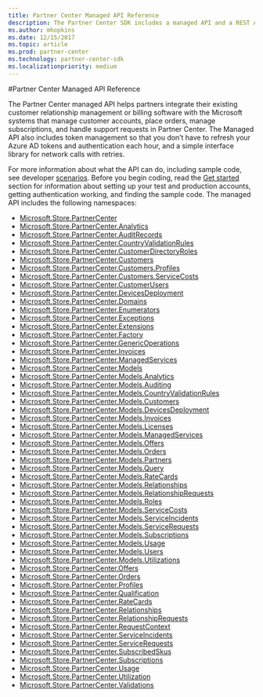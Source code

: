 ```yaml
---
title: Partner Center Managed API Reference
description: The Partner Center SDK includes a managed API and a REST API for partners to use to manage customer, subscription, and order data.
ms.author: mhopkins
ms.date: 12/15/2017
ms.topic: article
ms.prod: partner-center
ms.technology: partner-center-sdk
ms.localizationpriority: medium
---
```

#Partner Center Managed API Reference

The Partner Center managed API helps partners integrate their existing customer relationship management or billing software with the Microsoft systems that manage customer accounts, place orders, manage subscriptions, and handle support requests in Partner Center. 
The Managed API also includes token management so that you don’t have to refresh your Azure AD tokens and authentication each hour, and a simple interface library for network calls with retries.

For more information about what the API can do, including sample code, see developer [scenarios](scenarios.md).
Before you begin coding, read the [Get started](get-started.md) section for information about setting up your test and production accounts, getting authentication working, and finding the sample code. 
The managed API includes the following namespaces: 

 - [Microsoft.Store.PartnerCenter](https://docs.microsoft.com/en-us/dotnet/api/Microsoft.Store.PartnerCenter)
 - [Microsoft.Store.PartnerCenter.Analytics](https://docs.microsoft.com/en-us/dotnet/api/Microsoft.Store.PartnerCenter.Analytics)
 - [Microsoft.Store.PartnerCenter.AuditRecords](https://docs.microsoft.com/en-us/dotnet/api/Microsoft.Store.PartnerCenter.AuditRecords)
 - [Microsoft.Store.PartnerCenter.CountryValidationRules](https://docs.microsoft.com/en-us/dotnet/api/Microsoft.Store.PartnerCenter.CountryValidationRules)
 - [Microsoft.Store.PartnerCenter.CustomerDirectoryRoles](https://docs.microsoft.com/en-us/dotnet/api/Microsoft.Store.PartnerCenter.CustomerDirectoryRoles)
 - [Microsoft.Store.PartnerCenter.Customers](https://docs.microsoft.com/en-us/dotnet/api/Microsoft.Store.PartnerCenter.Customers)
 - [Microsoft.Store.PartnerCenter.Customers.Profiles](https://docs.microsoft.com/en-us/dotnet/api/Microsoft.Store.PartnerCenter.Customers.Profiles)
 - [Microsoft.Store.PartnerCenter.Customers.ServiceCosts](https://docs.microsoft.com/en-us/dotnet/api/Microsoft.Store.PartnerCenter.Customers.ServiceCosts)
 - [Microsoft.Store.PartnerCenter.CustomerUsers](https://docs.microsoft.com/en-us/dotnet/api/Microsoft.Store.PartnerCenter.CustomerUsers)
 - [Microsoft.Store.PartnerCenter.DevicesDeployment](https://docs.microsoft.com/en-us/dotnet/api/Microsoft.Store.PartnerCenter.DevicesDeployment)
 - [Microsoft.Store.PartnerCenter.Domains](https://docs.microsoft.com/en-us/dotnet/api/Microsoft.Store.PartnerCenter.Domains)
 - [Microsoft.Store.PartnerCenter.Enumerators](https://docs.microsoft.com/en-us/dotnet/api/Microsoft.Store.PartnerCenter.Enumerators)
 - [Microsoft.Store.PartnerCenter.Exceptions](https://docs.microsoft.com/en-us/dotnet/api/Microsoft.Store.PartnerCenter.Exceptions)
 - [Microsoft.Store.PartnerCenter.Extensions](https://docs.microsoft.com/en-us/dotnet/api/Microsoft.Store.PartnerCenter.Extensions)
 - [Microsoft.Store.PartnerCenter.Factory](https://docs.microsoft.com/en-us/dotnet/api/Microsoft.Store.PartnerCenter.Factory)
 - [Microsoft.Store.PartnerCenter.GenericOperations](https://docs.microsoft.com/en-us/dotnet/api/Microsoft.Store.PartnerCenter.GenericOperations)
 - [Microsoft.Store.PartnerCenter.Invoices](https://docs.microsoft.com/en-us/dotnet/api/Microsoft.Store.PartnerCenter.Invoices)
 - [Microsoft.Store.PartnerCenter.ManagedServices](https://docs.microsoft.com/en-us/dotnet/api/Microsoft.Store.PartnerCenter.ManagedServices)
 - [Microsoft.Store.PartnerCenter.Models](https://docs.microsoft.com/en-us/dotnet/api/Microsoft.Store.PartnerCenter.Models)
 - [Microsoft.Store.PartnerCenter.Models.Analytics](https://docs.microsoft.com/en-us/dotnet/api/Microsoft.Store.PartnerCenter.Models.Analytics)
 - [Microsoft.Store.PartnerCenter.Models.Auditing](https://docs.microsoft.com/en-us/dotnet/api/Microsoft.Store.PartnerCenter.Models.Auditing)
 - [Microsoft.Store.PartnerCenter.Models.CountryValidationRules](https://docs.microsoft.com/en-us/dotnet/api/Microsoft.Store.PartnerCenter.Models.CountryValidationRules)
 - [Microsoft.Store.PartnerCenter.Models.Customers](https://docs.microsoft.com/en-us/dotnet/api/Microsoft.Store.PartnerCenter.Models.Customers)
 - [Microsoft.Store.PartnerCenter.Models.DevicesDeployment](https://docs.microsoft.com/en-us/dotnet/api/Microsoft.Store.PartnerCenter.Models.DevicesDeployment)
 - [Microsoft.Store.PartnerCenter.Models.Invoices](https://docs.microsoft.com/en-us/dotnet/api/Microsoft.Store.PartnerCenter.Models.Invoices)
 - [Microsoft.Store.PartnerCenter.Models.Licenses](https://docs.microsoft.com/en-us/dotnet/api/Microsoft.Store.PartnerCenter.Models.Licenses)
 - [Microsoft.Store.PartnerCenter.Models.ManagedServices](https://docs.microsoft.com/en-us/dotnet/api/Microsoft.Store.PartnerCenter.Models.ManagedServices)
 - [Microsoft.Store.PartnerCenter.Models.Offers](https://docs.microsoft.com/en-us/dotnet/api/Microsoft.Store.PartnerCenter.Models.Offers)
 - [Microsoft.Store.PartnerCenter.Models.Orders](https://docs.microsoft.com/en-us/dotnet/api/Microsoft.Store.PartnerCenter.Models.Orders)
 - [Microsoft.Store.PartnerCenter.Models.Partners](https://docs.microsoft.com/en-us/dotnet/api/Microsoft.Store.PartnerCenter.Models.Partners)
 - [Microsoft.Store.PartnerCenter.Models.Query](https://docs.microsoft.com/en-us/dotnet/api/Microsoft.Store.PartnerCenter.Models.Query)
 - [Microsoft.Store.PartnerCenter.Models.RateCards](https://docs.microsoft.com/en-us/dotnet/api/Microsoft.Store.PartnerCenter.Models.RateCards)
 - [Microsoft.Store.PartnerCenter.Models.Relationships](https://docs.microsoft.com/en-us/dotnet/api/Microsoft.Store.PartnerCenter.Models.Relationships)
 - [Microsoft.Store.PartnerCenter.Models.RelationshipRequests](https://docs.microsoft.com/en-us/dotnet/api/Microsoft.Store.PartnerCenter.Models.RelationshipRequests)
 - [Microsoft.Store.PartnerCenter.Models.Roles](https://docs.microsoft.com/en-us/dotnet/api/Microsoft.Store.PartnerCenter.Models.Roles)
 - [Microsoft.Store.PartnerCenter.Models.ServiceCosts](https://docs.microsoft.com/en-us/dotnet/api/Microsoft.Store.PartnerCenter.Models.ServiceCosts)
 - [Microsoft.Store.PartnerCenter.Models.ServiceIncidents](https://docs.microsoft.com/en-us/dotnet/api/Microsoft.Store.PartnerCenter.Models.ServiceIncidents)
 - [Microsoft.Store.PartnerCenter.Models.ServiceRequests](https://docs.microsoft.com/en-us/dotnet/api/Microsoft.Store.PartnerCenter.Models.ServiceRequests)
 - [Microsoft.Store.PartnerCenter.Models.Subscriptions](https://docs.microsoft.com/en-us/dotnet/api/Microsoft.Store.PartnerCenter.Models.Subscriptions)
 - [Microsoft.Store.PartnerCenter.Models.Usage](https://docs.microsoft.com/en-us/dotnet/api/Microsoft.Store.PartnerCenter.Models.Usage)
 - [Microsoft.Store.PartnerCenter.Models.Users](https://docs.microsoft.com/en-us/dotnet/api/Microsoft.Store.PartnerCenter.Models.Users)
 - [Microsoft.Store.PartnerCenter.Models.Utilizations](https://docs.microsoft.com/en-us/dotnet/api/Microsoft.Store.PartnerCenter.Models.Utilizations)
 - [Microsoft.Store.PartnerCenter.Offers](https://docs.microsoft.com/en-us/dotnet/api/Microsoft.Store.PartnerCenter.Offers)
 - [Microsoft.Store.PartnerCenter.Orders](https://docs.microsoft.com/en-us/dotnet/api/Microsoft.Store.PartnerCenter.Orders)
 - [Microsoft.Store.PartnerCenter.Profiles](https://docs.microsoft.com/en-us/dotnet/api/Microsoft.Store.PartnerCenter.Profiles)
 - [Microsoft.Store.PartnerCenter.Qualification](https://docs.microsoft.com/en-us/dotnet/api/Microsoft.Store.PartnerCenter.Qualification)
 - [Microsoft.Store.PartnerCenter.RateCards](https://docs.microsoft.com/en-us/dotnet/api/Microsoft.Store.PartnerCenter.RateCards)
 - [Microsoft.Store.PartnerCenter.Relationships](https://docs.microsoft.com/en-us/dotnet/api/Microsoft.Store.PartnerCenter.Relationships)
 - [Microsoft.Store.PartnerCenter.RelationshipRequests](https://docs.microsoft.com/en-us/dotnet/api/Microsoft.Store.PartnerCenter.RelationshipRequests)
 - [Microsoft.Store.PartnerCenter.RequestContext](https://docs.microsoft.com/en-us/dotnet/api/Microsoft.Store.PartnerCenter.RequestContext)
 - [Microsoft.Store.PartnerCenter.ServiceIncidents](https://docs.microsoft.com/en-us/dotnet/api/Microsoft.Store.PartnerCenter.ServiceIncidents)
 - [Microsoft.Store.PartnerCenter.ServiceRequests](https://docs.microsoft.com/en-us/dotnet/api/Microsoft.Store.PartnerCenter.ServiceRequests)
 - [Microsoft.Store.PartnerCenter.SubscribedSkus](https://docs.microsoft.com/en-us/dotnet/api/Microsoft.Store.PartnerCenter.SubscribedSkus)
 - [Microsoft.Store.PartnerCenter.Subscriptions](https://docs.microsoft.com/en-us/dotnet/api/Microsoft.Store.PartnerCenter.Subscriptions)
 - [Microsoft.Store.PartnerCenter.Usage](https://docs.microsoft.com/en-us/dotnet/api/Microsoft.Store.PartnerCenter.Usage)
 - [Microsoft.Store.PartnerCenter.Utilization](https://docs.microsoft.com/en-us/dotnet/api/Microsoft.Store.PartnerCenter.Utilization)
 - [Microsoft.Store.PartnerCenter.Validations](https://docs.microsoft.com/en-us/dotnet/api/Microsoft.Store.PartnerCenter.Validations)
